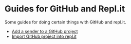 Guides for GitHub and Repl.it
=============================

Some guides for doing certain things with GitHub and repl.it.

* [Add a sender to a GitHub project](add-collaborator.md)
* [Import GitHub project into repl.it](repl-import-github.md)
